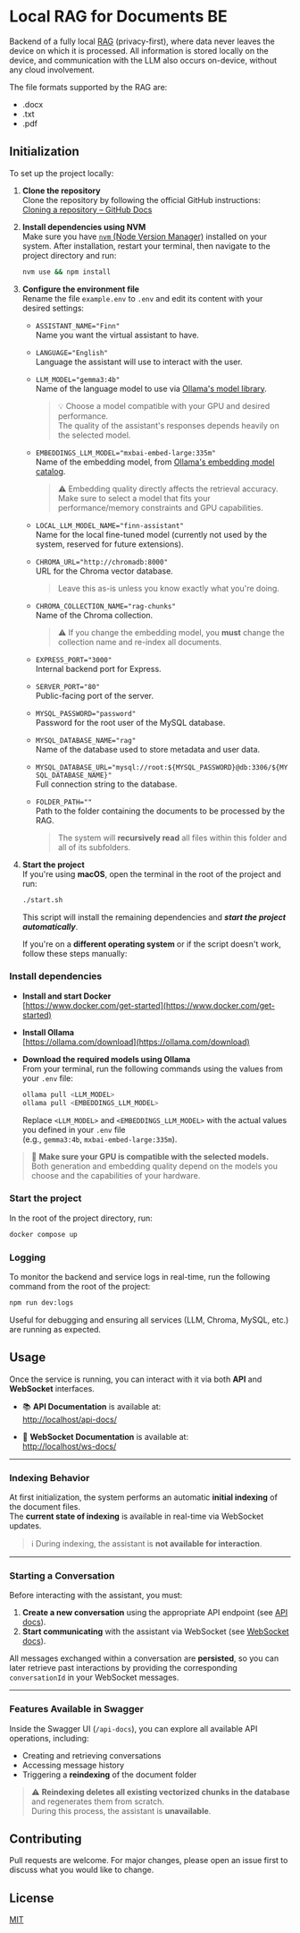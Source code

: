 # Local RAG for Documents BE

Backend of a fully local [RAG](https://en.wikipedia.org/wiki/Retrieval-augmented_generation) (privacy-first), where data never leaves the device on which it is processed.
All information is stored locally on the device, and communication with the LLM also occurs on-device, without any cloud involvement.

The file formats supported by the RAG are:
- .docx
- .txt
- .pdf

## Initialization

To set up the project locally:

1. **Clone the repository**  
Clone the repository by following the official GitHub instructions:  
[Cloning a repository – GitHub Docs](https://docs.github.com/en/repositories/creating-and-managing-repositories/cloning-a-repository)

2. **Install dependencies using NVM**  
Make sure you have [`nvm` (Node Version Manager)](https://github.com/nvm-sh/nvm#installing-and-updating) installed on your system.
After installation, restart your terminal, then navigate to the project directory and run:

    ```bash
    nvm use && npm install
    ```
3. **Configure the environment file**  
   Rename the file `example.env` to `.env` and edit its content with your desired settings:

    - `ASSISTANT_NAME="Finn"`  
      Name you want the virtual assistant to have.

    - `LANGUAGE="English"`  
      Language the assistant will use to interact with the user.

    - `LLM_MODEL="gemma3:4b"`  
      Name of the language model to use via [Ollama's model library](https://ollama.com/library).
      > 💡 Choose a model compatible with your GPU and desired performance.  
      > The quality of the assistant's responses depends heavily on the selected model.

    - `EMBEDDINGS_LLM_MODEL="mxbai-embed-large:335m"`  
      Name of the embedding model, from [Ollama's embedding model catalog](https://ollama.com/search?c=embedding).
      > ⚠️ Embedding quality directly affects the retrieval accuracy.  
      > Make sure to select a model that fits your performance/memory constraints and GPU capabilities.

    - `LOCAL_LLM_MODEL_NAME="finn-assistant"`  
      Name for the local fine-tuned model (currently not used by the system, reserved for future extensions).

    - `CHROMA_URL="http://chromadb:8000"`  
      URL for the Chroma vector database.
      > Leave this as-is unless you know exactly what you're doing.

    - `CHROMA_COLLECTION_NAME="rag-chunks"`  
      Name of the Chroma collection.
      > ⚠️ If you change the embedding model, you **must** change the collection name and re-index all documents.

    - `EXPRESS_PORT="3000"`  
      Internal backend port for Express.

    - `SERVER_PORT="80"`  
      Public-facing port of the server.

    - `MYSQL_PASSWORD="password"`  
      Password for the root user of the MySQL database.

    - `MYSQL_DATABASE_NAME="rag"`  
      Name of the database used to store metadata and user data.

    - `MYSQL_DATABASE_URL="mysql://root:${MYSQL_PASSWORD}@db:3306/${MYSQL_DATABASE_NAME}"`  
      Full connection string to the database.

    - `FOLDER_PATH=""`  
      Path to the folder containing the documents to be processed by the RAG.
      > The system will **recursively read** all files within this folder and all of its subfolders.

4. **Start the project**  
    If you're using **macOS**, open the terminal in the root of the project and run:

    ```bash
    ./start.sh
    ```

    This script will install the remaining dependencies and ***start the project automatically***.

    If you're on a **different operating system** or if the script doesn't work, follow these steps manually:

### Install dependencies

- **Install and start Docker**  
  [https://www.docker.com/get-started](https://www.docker.com/get-started)

- **Install Ollama**  
  [https://ollama.com/download](https://ollama.com/download)

- **Download the required models using Ollama**  
  From your terminal, run the following commands using the values from your `.env` file:

  ```bash
  ollama pull <LLM_MODEL>
  ollama pull <EMBEDDINGS_LLM_MODEL> 
  ```
  Replace `<LLM_MODEL>` and `<EMBEDDINGS_LLM_MODEL>` with the actual values you defined in your `.env` file  
  (e.g., `gemma3:4b`, `mxbai-embed-large:335m`).

> 📌 **Make sure your GPU is compatible with the selected models.**  
> Both generation and embedding quality depend on the models you choose and the capabilities of your hardware.

### Start the project

In the root of the project directory, run:

```bash
docker compose up
```

### Logging

To monitor the backend and service logs in real-time, run the following command from the root of the project:

```bash
npm run dev:logs
```

Useful for debugging and ensuring all services (LLM, Chroma, MySQL, etc.) are running as expected.


## Usage

Once the service is running, you can interact with it via both **API** and **WebSocket** interfaces.

- 📚 **API Documentation** is available at:  
  [http://localhost/api-docs/](http://localhost/api-docs/)

- 📡 **WebSocket Documentation** is available at:  
  [http://localhost/ws-docs/](http://localhost/ws-docs/)

---

### Indexing Behavior

At first initialization, the system performs an automatic **initial indexing** of the document files.  
The **current state of indexing** is available in real-time via WebSocket updates.

> ℹ️ During indexing, the assistant is **not available for interaction**.

---

### Starting a Conversation

Before interacting with the assistant, you must:

1. **Create a new conversation** using the appropriate API endpoint (see [API docs](http://localhost/api-docs/)).
2. **Start communicating** with the assistant via WebSocket (see [WebSocket docs](http://localhost/ws-docs/)).

All messages exchanged within a conversation are **persisted**, so you can later retrieve past interactions by providing the corresponding `conversationId` in your WebSocket messages.

---

### Features Available in Swagger

Inside the Swagger UI (`/api-docs`), you can explore all available API operations, including:

- Creating and retrieving conversations
- Accessing message history
- Triggering a **reindexing** of the document folder

> ⚠️ **Reindexing deletes all existing vectorized chunks in the database** and regenerates them from scratch.  
> During this process, the assistant is **unavailable**.


## Contributing

Pull requests are welcome. For major changes, please open an issue first
to discuss what you would like to change.

## License

[MIT](https://choosealicense.com/licenses/mit/)
